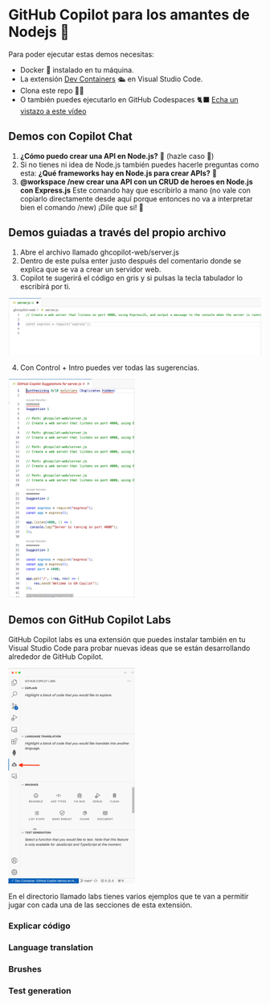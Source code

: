 # GitHub Copilot para los amantes de Nodejs 💚

Para poder ejecutar estas demos necesitas:

- Docker 🐋 instalado en tu máquina.
- La extensión [Dev Containers](https://marketplace.visualstudio.com/items?itemName=ms-vscode-remote.remote-containers) 🛳️ en Visual Studio Code.
- Clona este repo 👩‍💻
- O también puedes ejecutarlo en GitHub Codespaces 🐈‍⬛ [Echa un vistazo a este vídeo](https://www.youtube.com/watch?v=0qKG37C8sb8)

## Demos con Copilot Chat

1. **¿Cómo puedo crear una API en Node.js?** 🤔 (hazle caso 🫡)
2. Si no tienes ni idea de Node.js también puedes hacerle preguntas como esta: **¿Qué frameworks hay en Node.js para crear APIs?** 🤔
3. **@workspace /new crear una API con un CRUD de heroes en Node.js con Express.js**
Este comando hay que escribirlo a mano (no vale con copiarlo directamente desde aquí porque entonces no va a interpretar bien el comando /new) ¡Dile que si! 💍

## Demos guiadas a través del propio archivo

1. Abre el archivo llamado ghcopilot-web/server.js
2. Dentro de este pulsa enter justo después del comentario donde se explica que se va a crear un servidor web.
3. Copilot te sugerirá el código en gris y si pulsas la tecla tabulador lo escribirá por ti.

<img src="images/GH Copilot - Como ver la sugerencia en el propio archivo.png" />


4. Con Control + Intro puedes ver todas las sugerencias.

<img src="images/GH Copilot - Ver todas las sugerencias.png" width="50%">

## Demos con GitHub Copilot Labs

GitHub Copilot labs es una extensión que puedes instalar también en tu Visual Studio Code para probar nuevas ideas que se están desarrollando alrededor de GitHub Copilot.

<img src="images/GH Copilot Labs.png" width="50%">

En el directorio llamado labs tienes varios ejemplos que te van a permitir jugar con cada una de las secciones de esta extensión.

### Explicar código

### Language translation

### Brushes

### Test generation